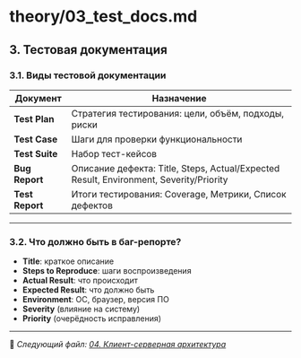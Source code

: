 # theory/03_test_docs.md

## 3. Тестовая документация

### 3.1. Виды тестовой документации

| Документ      | Назначение |
|---------------|------------|
| **Test Plan** | Стратегия тестирования: цели, объём, подходы, риски |
| **Test Case** | Шаги для проверки функциональности |
| **Test Suite**| Набор тест-кейсов |
| **Bug Report**| Описание дефекта: Title, Steps, Actual/Expected Result, Environment, Severity/Priority |
| **Test Report**| Итоги тестирования: Coverage, Метрики, Список дефектов |

---

### 3.2. Что должно быть в баг-репорте?

- **Title**: краткое описание
- **Steps to Reproduce**: шаги воспроизведения
- **Actual Result**: что происходит
- **Expected Result**: что должно быть
- **Environment**: ОС, браузер, версия ПО
- **Severity** (влияние на систему)
- **Priority** (очерёдность исправления)

---

📌 _Следующий файл: [04. Клиент-серверная архитектура](04_client_server.md)_
